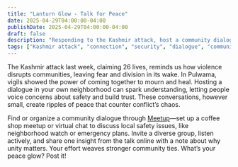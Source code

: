 ```yaml
---
title: "Lanturn Glow - Talk for Peace"
date: 2025-04-29T04:00:00-04:00
publishDate: 2025-04-29T04:00:00-04:00
draft: false
description: "Responding to the Kashmir attack, host a community dialogue to discuss local safety. Share your insights to foster peace and connection."
tags: ["Kashmir attack", "connection", "security", "dialogue", "community", "well-being"]
---
```


<!-- Glow: 1 action, 1 skill -->
<!-- Skill: Connection -->

The Kashmir attack last week, claiming 26 lives, reminds us how violence disrupts communities, leaving fear and division in its wake. In Pulwama, vigils showed the power of coming together to mourn and heal. Hosting a dialogue in your own neighborhood can spark understanding, letting people voice concerns about safety and build trust. These conversations, however small, create ripples of peace that counter conflict’s chaos.

Find or organize a community dialogue through [Meetup](https://www.meetup.com)—set up a coffee shop meetup or virtual chat to discuss local safety issues, like neighborhood watch or emergency plans. Invite a diverse group, listen actively, and share one insight from the talk online with a note about why unity matters. Your effort weaves stronger community ties. What’s your peace glow? Post it!